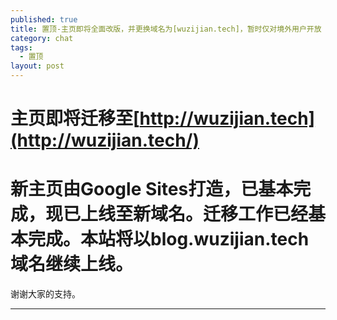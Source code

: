 ```yaml
---
published: true
title: 置顶-主页即将全面改版，并更换域名为[wuzijian.tech]，暂时仅对境外用户开放
category: chat
tags: 
  - 置顶
layout: post
---
```

<meta name="referrer" content="never">

# 主页即将迁移至[http://wuzijian.tech](http://wuzijian.tech/)

# 新主页由Google Sites打造，已基本完成，现已上线至新域名。迁移工作已经基本完成。本站将以blog.wuzijian.tech域名继续上线。


谢谢大家的支持。

---